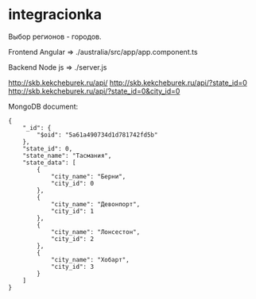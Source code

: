 # integracionka
Выбор регионов - городов.

Frontend Angular => ./australia/src/app/app.component.ts

Backend Node js => ./server.js

http://skb.kekcheburek.ru/api/
http://skb.kekcheburek.ru/api/?state_id=0
http://skb.kekcheburek.ru/api/?state_id=0&city_id=0


MongoDB document:

```
{
    "_id": {
        "$oid": "5a61a490734d1d781742fd5b"
    },
    "state_id": 0,
    "state_name": "Тасмания",
    "state_data": [
        {
            "city_name": "Берни",
            "city_id": 0
        },
        {
            "city_name": "Девонпорт",
            "city_id": 1
        },
        {
            "city_name": "Лонсестон",
            "city_id": 2
        },
        {
            "city_name": "Хобарт",
            "city_id": 3
        }
    ]
}
```
